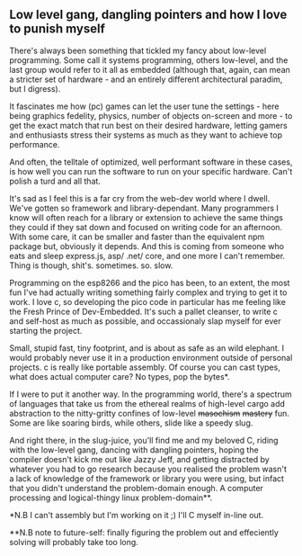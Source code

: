 ## Low level gang, dangling pointers and how I love to punish myself

There's always been something that tickled my fancy about low-level programming. Some call it systems programming, others low-level, and the last group would refer to it all as embedded (although that, again, can mean a stricter set of hardware - and an entirely different architectural paradim, but I digress).

It fascinates me how (pc) games can let the user tune the settings - here being graphics fedelity, physics, number of objects on-screen and more - to get the exact match that run best on their desired hardware, letting gamers and enthusiasts stress their systems as much as they want to achieve top performance.

And often, the telltale of optimized, well performant software in these cases, is how well you can run the software to run on your specific hardware. Can't polish a turd and all that. 

It's sad as I feel this is a far cry from the web-dev world where I dwell. We've gotten so framework and library-dependant. Many programmers I know will often reach for a library or extension to achieve the same things they could if they sat down and focused on writing code for an afternoon. 
With some care, it can be smaller and faster than the equivalent npm package but, obviously it depends. And this is coming from someone who eats and sleep express.js, asp/ .net/ core, and one more I can't remember.
Thing is though, shit's. sometimes. so. slow.

Programming on the esp8266 and the pico has been, to an extent, the most fun I've had actually writing something fairly complex and trying to get it to work. I love c, so developing the pico code in particular has me feeling like the Fresh Prince of Dev-Embedded. It's such a pallet cleanser, to write c and self-host as much as possible, and occassionaly slap myself for ever starting the project. 

Small, stupid fast, tiny footprint, and is about as safe as an wild elephant. I would probably never use it in a production environment outside of personal projects. c is really like portable assembly. Of course you can cast types, what does actual computer care? No types, pop the bytes*. 

If I were to put it another way. In the programming world, there's a spectrum of languages that take us from the ethereal realms of high-level cargo add abstraction to the nitty-gritty confines of low-level ~~masochism~~ ~~mastery~~ fun. Some are like soaring birds, while others, slide like a speedy slug. 

And right there, in the slug-juice, you'll find me and my beloved C, riding with the low-level gang, dancing with dangling pointers, hoping the compiler doesn't kick me out like Jazzy Jeff, and getting distracted by whatever you had to go research because you realised the problem wasn't a lack of knowledge of the framework or library you were using, but infact that you didn't understand the problem-domain enough. A computer processing and logical-thingy linux problem-domain**.

*N.B I can't assembly but I'm working on it ;) I'll C myself in-line out. 

**N.B note to future-self: finally figuring the problem out and effeciently solving will probably take too long. 